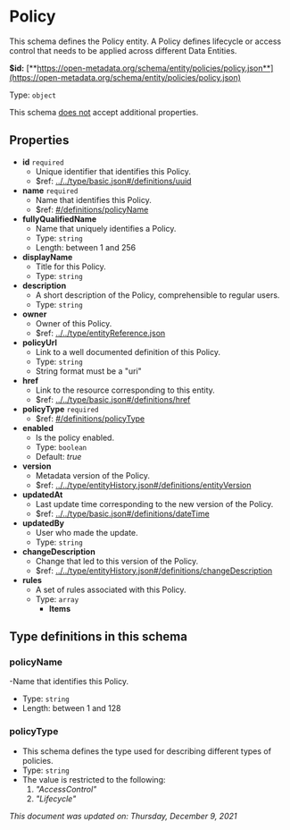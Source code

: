 # Policy

This schema defines the Policy entity. A Policy defines lifecycle or access control that needs to be applied across different Data Entities.

**$id:** [**https://open-metadata.org/schema/entity/policies/policy.json**](https://open-metadata.org/schema/entity/policies/policy.json)

Type: `object`

This schema <u>does not</u> accept additional properties.

## Properties
- **id** `required`
  - Unique identifier that identifies this Policy.
  - $ref: [../../type/basic.json#/definitions/uuid](../types/basic.md#uuid)
- **name** `required`
  - Name that identifies this Policy.
  - $ref: [#/definitions/policyName](#policyname)
- **fullyQualifiedName**
  - Name that uniquely identifies a Policy.
  - Type: `string`
  - Length: between 1 and 256
- **displayName**
  - Title for this Policy.
  - Type: `string`
- **description**
  - A short description of the Policy, comprehensible to regular users.
  - Type: `string`
- **owner**
  - Owner of this Policy.
  - $ref: [../../type/entityReference.json](../types/entityreference.md)
- **policyUrl**
  - Link to a well documented definition of this Policy.
  - Type: `string`
  - String format must be a "uri"
- **href**
  - Link to the resource corresponding to this entity.
  - $ref: [../../type/basic.json#/definitions/href](../types/basic.md#href)
- **policyType** `required`
  - $ref: [#/definitions/policyType](#policytype)
- **enabled**
  - Is the policy enabled.
  - Type: `boolean`
  - Default: _true_
- **version**
  - Metadata version of the Policy.
  - $ref: [../../type/entityHistory.json#/definitions/entityVersion](../types/entityhistory.md#entityversion)
- **updatedAt**
  - Last update time corresponding to the new version of the Policy.
  - $ref: [../../type/basic.json#/definitions/dateTime](../types/basic.md#datetime)
- **updatedBy**
  - User who made the update.
  - Type: `string`
- **changeDescription**
  - Change that led to this version of the Policy.
  - $ref: [../../type/entityHistory.json#/definitions/changeDescription](../types/entityhistory.md#changedescription)
- **rules**
  - A set of rules associated with this Policy.
  - Type: `array`
    - **Items**


## Type definitions in this schema
### policyName

-Name that identifies this Policy.
- Type: `string`
- Length: between 1 and 128

### policyType

- This schema defines the type used for describing different types of policies.
- Type: `string`
- The value is restricted to the following: 
  1. _"AccessControl"_
  2. _"Lifecycle"_

_This document was updated on: Thursday, December 9, 2021_